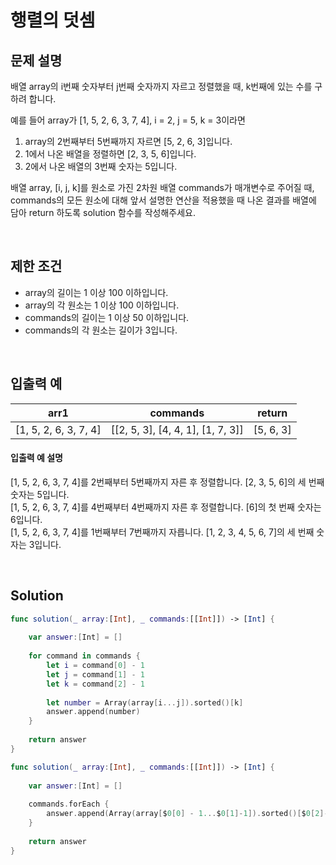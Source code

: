 # 행렬의 덧셈

## 문제 설명 
배열 array의 i번째 숫자부터 j번째 숫자까지 자르고 정렬했을 때, k번째에 있는 수를 구하려 합니다.

예를 들어 array가 [1, 5, 2, 6, 3, 7, 4], i = 2, j = 5, k = 3이라면

1. array의 2번째부터 5번째까지 자르면 [5, 2, 6, 3]입니다.
2. 1에서 나온 배열을 정렬하면 [2, 3, 5, 6]입니다.
3. 2에서 나온 배열의 3번째 숫자는 5입니다.
   
배열 array, [i, j, k]를 원소로 가진 2차원 배열 commands가 매개변수로 주어질 때, commands의 모든 원소에 대해 앞서 설명한 연산을 적용했을 때 나온 결과를 배열에 담아 return 하도록 solution 함수를 작성해주세요.

<br/>

## 제한 조건
- array의 길이는 1 이상 100 이하입니다.
- array의 각 원소는 1 이상 100 이하입니다.
- commands의 길이는 1 이상 50 이하입니다.
- commands의 각 원소는 길이가 3입니다.

<br/>

## 입출력 예
| arr1 | commands | return |
|------|---|---|
|[1, 5, 2, 6, 3, 7, 4]|[[2, 5, 3], [4, 4, 1], [1, 7, 3]]|[5, 6, 3]|

#### 입출력 예 설명
[1, 5, 2, 6, 3, 7, 4]를 2번째부터 5번째까지 자른 후 정렬합니다. [2, 3, 5, 6]의 세 번째 숫자는 5입니다.   
[1, 5, 2, 6, 3, 7, 4]를 4번째부터 4번째까지 자른 후 정렬합니다. [6]의 첫 번째 숫자는 6입니다.    
[1, 5, 2, 6, 3, 7, 4]를 1번째부터 7번째까지 자릅니다. [1, 2, 3, 4, 5, 6, 7]의 세 번째 숫자는 3입니다.


<br/>

## Solution

```swift
func solution(_ array:[Int], _ commands:[[Int]]) -> [Int] {
    
    var answer:[Int] = []
    
    for command in commands {
        let i = command[0] - 1
        let j = command[1] - 1
        let k = command[2] - 1
        
        let number = Array(array[i...j]).sorted()[k]
        answer.append(number)
    }
    
    return answer
}
```

```swift
func solution(_ array:[Int], _ commands:[[Int]]) -> [Int] {
    
    var answer:[Int] = []
    
    commands.forEach {
        answer.append(Array(array[$0[0] - 1...$0[1]-1]).sorted()[$0[2]-1])
    }
    
    return answer
}
```

<br/>